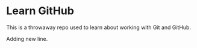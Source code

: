 # Learn GitHub

This is a throwaway repo used to learn about working with Git and GitHub.

Adding new line.
